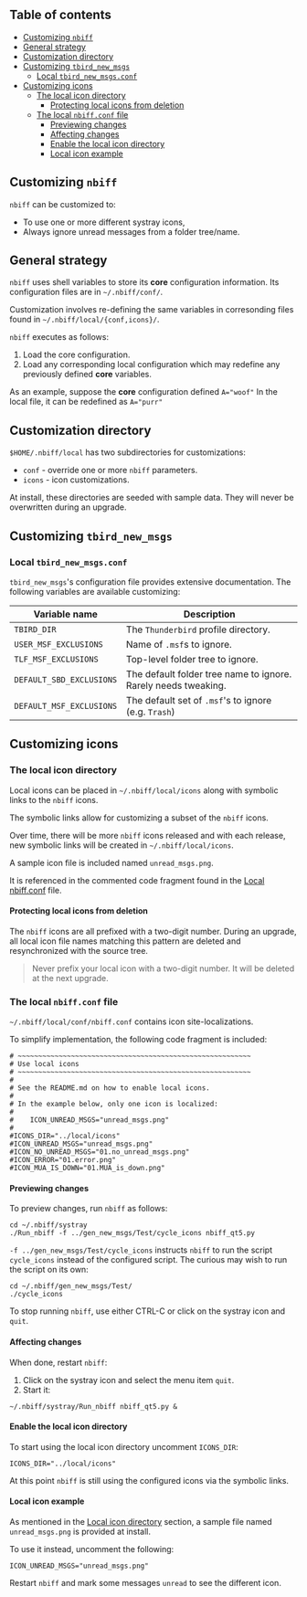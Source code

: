 ## Table of contents

- [Customizing `nbiff`](#customizing-nbiff)
- [General strategy](#general-strategy)
- [Customization directory](#customization-directory)
- [Customizing `tbird_new_msgs`](#customizing-tbird_new_msgs)
  - [Local `tbird_new_msgs.conf`](#local-tbird_new_msgsconf)
- [Customizing icons](#customizing-icons)
  - [The local icon directory](#the-local-icon-directory)
    - [Protecting local icons from deletion](#protecting-local-icons-from-deletion)
  - [The local `nbiff.conf` file](#the-local-nbiffconf-file)
    - [Previewing changes](#previewing-changes)
    - [Affecting changes](#affecting-changes)
    - [Enable the local icon directory](#enable-the-local-icon-directory)
    - [Local icon example](#local-icon-example)

## Customizing `nbiff`

`nbiff` can be customized to:

* To use one or more different systray icons,
* Always ignore unread messages from a folder tree/name.

## General strategy

`nbiff` uses shell variables to store its **core** configuration
information.   Its configuration files are in `~/.nbiff/conf/`.

Customization involves re-defining the same variables in corresonding
files found in `~/.nbiff/local/{conf,icons}/`.

`nbiff` executes as follows:

1. Load the core configuration.
2. Load any corresponding local configuration which may redefine any
   previously defined **core** variables.

As an example, suppose the **core** configuration defined `A="woof"`
In the local file, it can be redefined as `A="purr"`

## Customization directory

`$HOME/.nbiff/local` has two subdirectories for customizations:

* `conf` - override one or more `nbiff` parameters.
* `icons` - icon customizations.

At install, these directories are seeded with sample data.  They will
never be overwritten during an upgrade.

## Customizing `tbird_new_msgs`

### Local `tbird_new_msgs.conf`

`tbird_new_msgs`'s configuration file provides extensive
documentation.  The following variables are available customizing:

| Variable name            | Description                                                     |
|--------------------------|-----------------------------------------------------------------|
| `TBIRD_DIR`              | The `Thunderbird` profile directory.                            |
| `USER_MSF_EXCLUSIONS`    | Name of `.msf`s to ignore.                                      |
| `TLF_MSF_EXCLUSIONS`     | Top-level folder tree to ignore.                                |
| `DEFAULT_SBD_EXCLUSIONS` | The default folder tree name to ignore.  Rarely needs tweaking. |
| `DEFAULT_MSF_EXCLUSIONS` | The default set of `.msf`'s to ignore (e.g. `Trash`)            |

## Customizing icons

### The local icon directory

Local icons can be placed in `~/.nbiff/local/icons` along with
symbolic links to the `nbiff` icons.

The symbolic links allow for customizing a subset of the `nbiff`
icons.

Over time, there will be more `nbiff` icons released and with each
release, new symbolic links will be created in
`~/.nbiff/local/icons`.

A sample icon file is included named `unread_msgs.png`.

It is referenced in the commented code fragment found in the [Local
nbiff.conf](#Local_nbiffconf) file.

#### Protecting local icons from deletion

The `nbiff` icons are all prefixed with a two-digit number.  During an
upgrade, all local icon file names matching this pattern are deleted
and resynchronized with the source tree.

> Never prefix your local icon with a two-digit number.  It will be
> deleted at the next upgrade.

### The local `nbiff.conf` file

`~/.nbiff/local/conf/nbiff.conf` contains icon site-localizations.

To simplify implementation, the following code fragment is included:

```shell
# ~~~~~~~~~~~~~~~~~~~~~~~~~~~~~~~~~~~~~~~~~~~~~~~~~~~~~~~~~
# Use local icons
# ~~~~~~~~~~~~~~~~~~~~~~~~~~~~~~~~~~~~~~~~~~~~~~~~~~~~~~~~~
#
# See the README.md on how to enable local icons.
#
# In the example below, only one icon is localized:
#
#    ICON_UNREAD_MSGS="unread_msgs.png"
#
#ICONS_DIR="../local/icons"
#ICON_UNREAD_MSGS="unread_msgs.png"
#ICON_NO_UNREAD_MSGS="01.no_unread_msgs.png"
#ICON_ERROR="01.error.png"
#ICON_MUA_IS_DOWN="01.MUA_is_down.png"
```

#### Previewing changes

To preview changes, run `nbiff` as follows:

```shell
cd ~/.nbiff/systray
./Run_nbiff -f ../gen_new_msgs/Test/cycle_icons nbiff_qt5.py
```

`-f ../gen_new_msgs/Test/cycle_icons` instructs `nbiff` to run the
script `cycle_icons` instead of the configured script.  The curious
may wish to run the script on its own:

```shell
cd ~/.nbiff/gen_new_msgs/Test/
./cycle_icons
```

To stop running `nbiff`, use either CTRL-C or click on the systray
icon and `quit`.

#### Affecting changes

When done, restart `nbiff`:

1. Click on the systray icon and select the menu item `quit`.
2. Start it:

```shell
~/.nbiff/systray/Run_nbiff nbiff_qt5.py &
```

#### Enable the local icon directory

To start using the local icon directory uncomment `ICONS_DIR`:

```shell
ICONS_DIR="../local/icons"
```

At this point `nbiff` is still using the configured
icons via the symbolic links.

#### Local icon example

As mentioned in the [Local icon directory](#local-icon-directory)
section, a sample file named `unread_msgs.png` is provided at
install.

To use it instead, uncomment the following:

```shell
ICON_UNREAD_MSGS="unread_msgs.png"
```

Restart `nbiff` and mark some messages `unread` to see the different icon.
